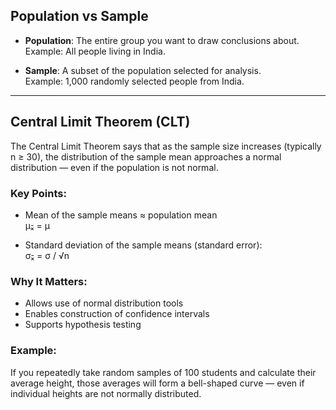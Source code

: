 ## Population vs Sample

- **Population**: The entire group you want to draw conclusions about.  
  Example: All people living in India.

- **Sample**: A subset of the population selected for analysis.  
  Example: 1,000 randomly selected people from India.

---

## Central Limit Theorem (CLT)

The Central Limit Theorem says that as the sample size increases (typically n ≥ 30), the distribution of the sample mean approaches a normal distribution — even if the population is not normal.

### Key Points:
- Mean of the sample means ≈ population mean  
  μₓ̄ = μ

- Standard deviation of the sample means (standard error):  
  σₓ̄ = σ / √n

### Why It Matters:
- Allows use of normal distribution tools
- Enables construction of confidence intervals
- Supports hypothesis testing

### Example:
If you repeatedly take random samples of 100 students and calculate their average height, those averages will form a bell-shaped curve — even if individual heights are not normally distributed.
